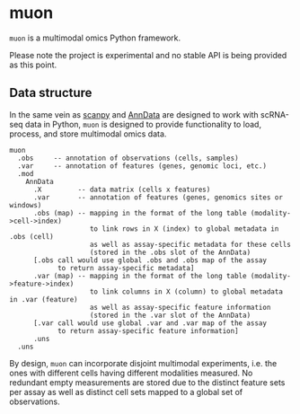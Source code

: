 # muon

`muon` is a multimodal omics Python framework.

Please note the project is experimental and no stable API is being provided as this point.

## Data structure

In the same vein as [scanpy](https://github.com/theislab/scanpy) and [AnnData](https://github.com/theislab/anndata) are designed to work with scRNA-seq data in Python, `muon` is designed to provide functionality to load, process, and store multimodal omics data.


```
muon
  .obs     -- annotation of observations (cells, samples)
  .var     -- annotation of features (genes, genomic loci, etc.)
  .mod
    AnnData
      .X         -- data matrix (cells x features)
      .var       -- annotation of features (genes, genomics sites or windows)
      .obs (map) -- mapping in the format of the long table (modality->cell->index)
                    to link rows in X (index) to global metadata in .obs (cell)
                    as well as assay-specific metadata for these cells
                    (stored in the .obs slot of the AnnData)
      [.obs call would use global .obs and .obs map of the assay 
            to return assay-specific metadata]
      .var (map) -- mapping in the format of the long table (modality->feature->index)
                    to link columns in X (column) to global metadata in .var (feature)
                    as well as assay-specific feature information
                    (stored in the .var slot of the AnnData)
      [.var call would use global .var and .var map of the assay 
            to return assay-specific feature information]
      .uns
  .uns
```

By design, `muon` can incorporate disjoint multimodal experiments, i.e. the ones with different cells having different modalities measured. No redundant empty measurements are stored due to the distinct feature sets per assay as well as distinct cell sets mapped to a global set of observations.
